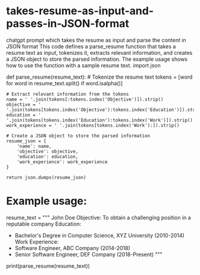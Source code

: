 # takes-resume-as-input-and-passes-in-JSON-format
chatgpt prompt which takes the resume as input and parse the content in JSON format This code defines a parse_resume function that takes a resume text as input, tokenizes it, extracts relevant information, and creates a JSON object to store the parsed information. The example usage shows how to use the function with a sample resume text.
import json

def parse_resume(resume_text):
    # Tokenize the resume text
    tokens = [word for word in resume_text.split() if word.isalpha()]

    # Extract relevant information from the tokens
    name = ' '.join(tokens[:tokens.index('Objective')]).strip()
    objective = ' '.join(tokens[tokens.index('Objective'):tokens.index('Education')]).strip()
    education = ' '.join(tokens[tokens.index('Education'):tokens.index('Work')]).strip()
    work_experience = ' '.join(tokens[tokens.index('Work'):]).strip()

    # Create a JSON object to store the parsed information
    resume_json = {
        'name': name,
        'objective': objective,
        'education': education,
        'work_experience': work_experience
    }

    return json.dumps(resume_json)

# Example usage:
resume_text = """
John Doe
Objective: To obtain a challenging position in a reputable company
Education:
  - Bachelor's Degree in Computer Science, XYZ University (2010-2014)
Work Experience:
  - Software Engineer, ABC Company (2014-2018)
  - Senior Software Engineer, DEF Company (2018-Present)
"""

print(parse_resume(resume_text))
